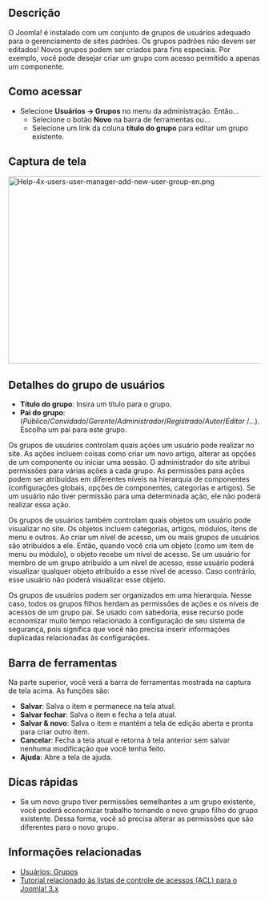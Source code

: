 <!-- Filename: Help4.x:Users:_New_or_Edit_Group / Display title: Usuários: Novo/editar grupo -->

## Descrição

O Joomla! é instalado com um conjunto de grupos de usuários adequado
para o gerenciamento de sites padrões. Os grupos padrões não devem ser
editados! Novos grupos podem ser criados para fins especiais. Por
exemplo, você pode desejar criar um grupo com acesso permitido a apenas
um componente.

## Como acessar

- Selecione **Usuários → Grupos** no menu da administração. Então...
  - Selecione o botão **Novo** na barra de ferramentas ou...
  - Selecione um link da coluna **título do grupo** para editar um grupo
    existente.

## Captura de tela

<img
src="https://docs.joomla.org/images/3/33/Help-4x-users-user-manager-add-new-user-group-en.png"
decoding="async" data-file-width="600" data-file-height="281"
width="800" height="375"
alt="Help-4x-users-user-manager-add-new-user-group-en.png" />

## Detalhes do grupo de usuários

- **Título do grupo**: Insira um título para o grupo.
- **Pai do grupo**:
  (*Público*/*Convidado*/*Gerente*/*Administrador*/*Registrado*/*Autor*/*Editor*
  /...). Escolha um pai para este grupo.

Os grupos de usuários controlam quais ações um usuário pode realizar no
site. As ações incluem coisas como criar um novo artigo, alterar as
opções de um componente ou iniciar uma sessão. O administrador do site
atribui permissões para várias ações a cada grupo. As permissões para
ações podem ser atribuídas em diferentes níveis na hierarquia de
componentes (configurações globais, opções de componentes, categorias e
artigos). Se um usuário não tiver permissão para uma determinada ação,
ele não poderá realizar essa ação.

Os grupos de usuários também controlam quais objetos um usuário pode
visualizar no site. Os objetos incluem categorias, artigos, módulos,
itens de menu e outros. Ao criar um nível de acesso, um ou mais grupos
de usuários são atribuídos a ele. Então, quando você cria um objeto
(como um item de menu ou módulo), o objeto recebe um nível de acesso. Se
um usuário for membro de um grupo atribuído a um nível de acesso, esse
usuário poderá visualizar qualquer objeto atribuído a esse nível de
acesso. Caso contrário, esse usuário não poderá visualizar esse objeto.

Os grupos de usuários podem ser organizados em uma hierarquia. Nesse
caso, todos os grupos filhos herdam as permissões de ações e os níveis
de acessos de um grupo pai. Se usado com sabedoria, esse recurso pode
economizar muito tempo relacionado à configuração de seu sistema de
segurança, pois significa que você não precisa inserir informações
duplicadas relacionadas às configurações.

## Barra de ferramentas

Na parte superior, você verá a barra de ferramentas mostrada na captura
de tela acima. As funções são:

- **Salvar**: Salva o item e permanece na tela atual.
- **Salvar fechar**: Salva o item e fecha a tela atual.
- **Salvar & novo**: Salva o item e mantém a tela de edição aberta e
  pronta para criar outro item.
- **Cancelar**: Fecha a tela atual e retorna à tela anterior sem salvar
  nenhuma modificação que você tenha feito.
- **Ajuda**: Abre a tela de ajuda.

## Dicas rápidas

- Se um novo grupo tiver permissões semelhantes a um grupo existente,
  você poderá economizar trabalho tornando o novo grupo filho do grupo
  existente. Dessa forma, você só precisa alterar as permissões que são
  diferentes para o novo grupo.

## Informações relacionadas

- [Usuários:
  Grupos](https://docs.joomla.org/Help4.x:Users:_Groups/pt-br "Help4.x:Users: Groups/pt-br")
- [Tutorial relacionado às listas de controle de acessos (ACL) para o
  Joomla!
  3.x](https://docs.joomla.org/J3.x:Access_Control_List_Tutorial/pt-br "J3.x:Access Control List Tutorial/pt-br")
